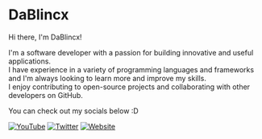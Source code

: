 # DaBlincx

Hi there, I'm DaBlincx! 

I'm a software developer with a passion for building innovative and useful applications. <br>
I have experience in a variety of programming languages and frameworks and I'm always looking to learn more and improve my skills. <br>
I enjoy contributing to open-source projects and collaborating with other developers on GitHub.

You can check out my socials below :D

[![YouTube](https://img.shields.io/badge/YouTube-DaBlincx-red?style=for-the-badge&logo=youtube)](https://www.youtube.com/@DaBlincx) [![Twitter](https://img.shields.io/badge/Twitter-walfyur-blue?style=for-the-badge&logo=twitter)](https://twitter.com/@walfyur) [![Website](https://img.shields.io/badge/Website-dablincx.github.io-green?style=for-the-badge&logo=internet-explorer)](https://dablincx.github.io)

